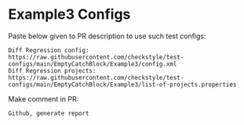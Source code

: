 # Example3 Configs
Paste below given to PR description to use such test configs:
```
Diff Regression config: https://raw.githubusercontent.com/checkstyle/test-configs/main/EmptyCatchBlock/Example3/config.xml
Diff Regression projects: https://raw.githubusercontent.com/checkstyle/test-configs/main/EmptyCatchBlock/Example3/list-of-projects.properties
```
Make comment in PR:
```
Github, generate report
```
